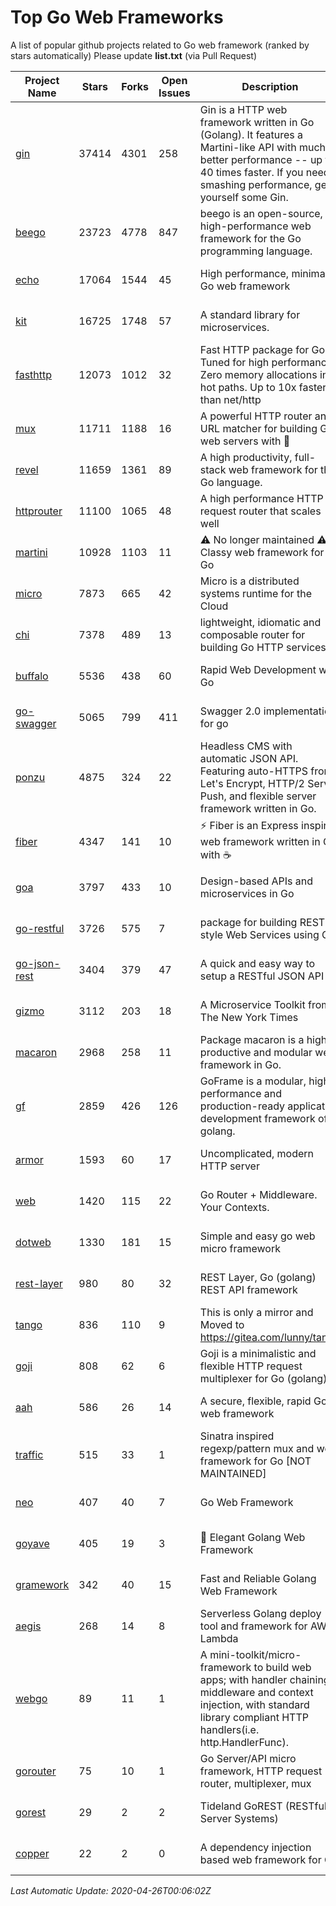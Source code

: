 # Top Go Web Frameworks
A list of popular github projects related to Go web framework (ranked by stars automatically)
Please update **list.txt** (via Pull Request)

| Project Name | Stars | Forks | Open Issues | Description | Last Commit |
| ------------ | ----- | ----- | ----------- | ----------- | ----------- |
| [gin](https://github.com/gin-gonic/gin) | 37414 | 4301 | 258 | Gin is a HTTP web framework written in Go (Golang). It features a Martini-like API with much better performance -- up to 40 times faster. If you need smashing performance, get yourself some Gin. | 2020-04-20 12:07:36 |
| [beego](https://github.com/astaxie/beego) | 23723 | 4778 | 847 | beego is an open-source, high-performance web framework for the Go programming language. | 2020-02-22 07:09:25 |
| [echo](https://github.com/labstack/echo) | 17064 | 1544 | 45 | High performance, minimalist Go web framework | 2020-04-25 18:01:54 |
| [kit](https://github.com/go-kit/kit) | 16725 | 1748 | 57 | A standard library for microservices. | 2020-04-17 17:26:38 |
| [fasthttp](https://github.com/valyala/fasthttp) | 12073 | 1012 | 32 | Fast HTTP package for Go. Tuned for high performance. Zero memory allocations in hot paths. Up to 10x faster than net/http | 2020-04-25 18:54:59 |
| [mux](https://github.com/gorilla/mux) | 11711 | 1188 | 16 | A powerful HTTP router and URL matcher for building Go web servers with 🦍 | 2020-01-12 19:17:43 |
| [revel](https://github.com/revel/revel) | 11659 | 1361 | 89 | A high productivity, full-stack web framework for the Go language. | 2018-10-30 13:23:52 |
| [httprouter](https://github.com/julienschmidt/httprouter) | 11100 | 1065 | 48 | A high performance HTTP request router that scales well | 2020-01-14 09:48:04 |
| [martini](https://github.com/go-martini/martini) | 10928 | 1103 | 11 | ⚠️ No longer maintained ⚠️  Classy web framework for Go | 2017-01-21 21:58:54 |
| [micro](https://github.com/micro/micro) | 7873 | 665 | 42 | Micro is a distributed systems runtime for the Cloud | 2020-04-24 13:57:54 |
| [chi](https://github.com/go-chi/chi) | 7378 | 489 | 13 | lightweight, idiomatic and composable router for building Go HTTP services | 2020-04-16 15:11:09 |
| [buffalo](https://github.com/gobuffalo/buffalo) | 5536 | 438 | 60 | Rapid Web Development w/ Go | 2020-04-21 03:07:57 |
| [go-swagger](https://github.com/go-swagger/go-swagger) | 5065 | 799 | 411 | Swagger 2.0 implementation for go | 2020-04-24 15:35:57 |
| [ponzu](https://github.com/ponzu-cms/ponzu) | 4875 | 324 | 22 | Headless CMS with automatic JSON API. Featuring auto-HTTPS from Let's Encrypt, HTTP/2 Server Push, and flexible server framework written in Go. | 2020-01-02 00:14:32 |
| [fiber](https://github.com/gofiber/fiber) | 4347 | 141 | 10 | ⚡️ Fiber is an Express inspired web framework written in Go with ☕️ | 2020-04-25 19:57:54 |
| [goa](https://github.com/goadesign/goa) | 3797 | 433 | 10 | Design-based APIs and microservices in Go | 2020-04-19 18:45:30 |
| [go-restful](https://github.com/emicklei/go-restful) | 3726 | 575 | 7 | package for building REST-style Web Services using Go | 2020-03-09 11:38:56 |
| [go-json-rest](https://github.com/ant0ine/go-json-rest) | 3404 | 379 | 47 | A quick and easy way to setup a RESTful JSON API | 2017-09-13 04:12:08 |
| [gizmo](https://github.com/nytimes/gizmo) | 3112 | 203 | 18 | A Microservice Toolkit from The New York Times | 2020-04-22 16:28:26 |
| [macaron](https://github.com/go-macaron/macaron) | 2968 | 258 | 11 | Package macaron is a high productive and modular web framework in Go. | 2020-03-29 07:37:47 |
| [gf](https://github.com/gogf/gf) | 2859 | 426 | 126 | GoFrame is a modular, high-performance and production-ready application development framework of golang.  | 2020-04-23 16:00:52 |
| [armor](https://github.com/labstack/armor) | 1593 | 60 | 17 | Uncomplicated, modern HTTP server | 2019-08-03 18:10:09 |
| [web](https://github.com/gocraft/web) | 1420 | 115 | 22 | Go Router + Middleware. Your Contexts. | 2019-02-07 15:06:52 |
| [dotweb](https://github.com/devfeel/dotweb) | 1330 | 181 | 15 | Simple and easy go web micro framework | 2019-12-01 08:01:18 |
| [rest-layer](https://github.com/rs/rest-layer) | 980 | 80 | 32 | REST Layer, Go (golang) REST API framework | 2019-12-05 10:17:11 |
| [tango](https://github.com/lunny/tango) | 836 | 110 | 9 | This is only a mirror and Moved to https://gitea.com/lunny/tango | 2019-05-17 03:31:10 |
| [goji](https://github.com/goji/goji) | 808 | 62 | 6 | Goji is a minimalistic and flexible HTTP request multiplexer for Go (golang) | 2019-01-26 23:58:29 |
| [aah](https://github.com/go-aah/aah) | 586 | 26 | 14 | A secure, flexible, rapid Go web framework | 2019-10-12 08:09:30 |
| [traffic](https://github.com/gravityblast/traffic) | 515 | 33 | 1 | Sinatra inspired regexp/pattern mux and web framework for Go [NOT MAINTAINED] | 2015-11-26 21:31:07 |
| [neo](https://github.com/ivpusic/neo) | 407 | 40 | 7 | Go Web Framework | 2017-08-14 23:54:31 |
| [goyave](https://github.com/System-Glitch/goyave) | 405 | 19 | 3 | :pear: Elegant Golang Web Framework | 2020-04-23 09:00:55 |
| [gramework](https://github.com/gramework/gramework) | 342 | 40 | 15 | Fast and Reliable Golang Web Framework | 2020-01-21 17:51:59 |
| [aegis](https://github.com/tmaiaroto/aegis) | 268 | 14 | 8 | Serverless Golang deploy tool and framework for AWS Lambda | 2019-07-28 17:59:41 |
| [webgo](https://github.com/bnkamalesh/webgo) | 89 | 11 | 1 | A mini-toolkit/micro-framework to build web apps; with handler chaining, middleware and context injection, with standard library compliant HTTP handlers(i.e. http.HandlerFunc). | 2020-04-14 17:56:03 |
| [gorouter](https://github.com/vardius/gorouter) | 75 | 10 | 1 | Go Server/API micro framework, HTTP request router, multiplexer, mux | 2020-04-03 06:04:34 |
| [gorest](https://github.com/tideland/gorest) | 29 | 2 | 2 | Tideland GoREST (RESTful Server Systems) | 2017-11-10 13:00:37 |
| [copper](https://github.com/tusharsoni/copper) | 22 | 2 | 0 | A dependency injection based web framework for Go | 2020-02-03 01:29:53 |

*Last Automatic Update: 2020-04-26T00:06:02Z*